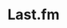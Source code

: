 ---
title: "Last.fm"
weight: 8
LucideIconName: "audio-lines"
description: "Everything I'm listening to."
link: "https://www.last.fm/user/mantecademani"
---